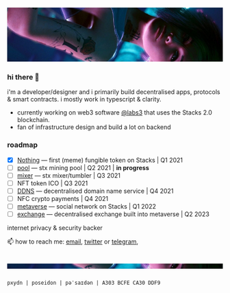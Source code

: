 ![Alt text](headerupdated.png "a title")

### hi there 👋

i'm a developer/designer and i primarily build decentralised apps, protocols & smart contracts. i mostly work in typescript & clarity. 

- currently working on web3 software [@labs3](https://github.com/labs3) that uses the Stacks 2.0 blockchain.
- fan of infrastructure design and build a lot on backend

### roadmap

- [x] [Nothing](https://github.com/labs3/nothing) — first (meme) fungible token on Stacks | Q1 2021
- [ ] [pool](https://github.com/labs3/pool) — stx mining pool | Q2 2021 |  **in progress**
- [ ] [mixer](https://github.com/labs3/mixer) — stx mixer/tumbler | Q3 2021
- [ ] NFT token ICO | Q3 2021
- [ ] [DDNS](https://github.com/labs3/ddns) — decentralised domain name service | Q4 2021
- [ ] NFC crypto payments | Q4 2021
- [ ] [metaverse](https://github.com/labs3/node) — social network on Stacks | Q1 2022
- [ ] [exchange](https://github.com/labs3/exchange) — decentralised exchange built into metaverse | Q2 2023

internet privacy & security backer

📫 how to reach me: [email](mailto:pxydn@protonmail.com), [twitter](https://twitter.com/pxydn) or [telegram](https://t.me/pxydn), 

![Alt text](footer.png "a title")
---
`pxydn | poseidon | pəˈsaɪdən | A303 BCFE CA30 DDF9` 
